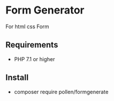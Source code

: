# Form Generator
  
  For html css Form
 


## Requirements

* PHP 7.1 or higher


## Install

* composer require pollen/formgenerate

